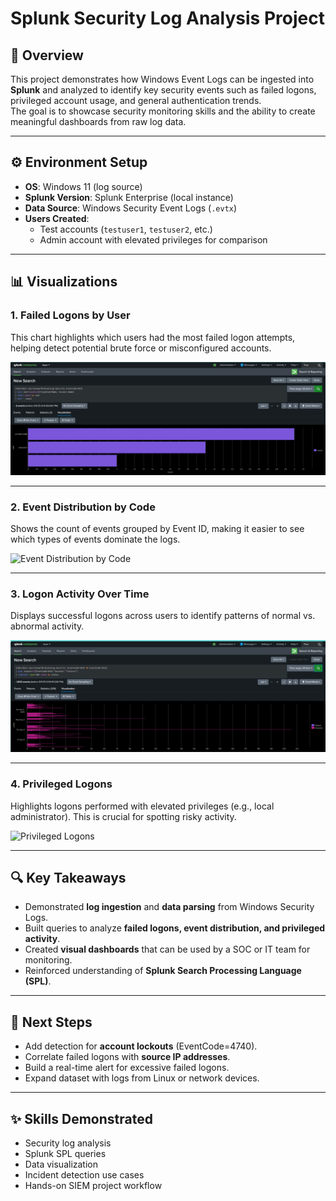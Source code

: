 # Splunk Security Log Analysis Project

## 📌 Overview
This project demonstrates how Windows Event Logs can be ingested into **Splunk** and analyzed to identify key security events such as failed logons, privileged account usage, and general authentication trends.  
The goal is to showcase security monitoring skills and the ability to create meaningful dashboards from raw log data.

---

## ⚙️ Environment Setup
- **OS**: Windows 11 (log source)
- **Splunk Version**: Splunk Enterprise (local instance)
- **Data Source**: Windows Security Event Logs (`.evtx`)
- **Users Created**:  
  - Test accounts (`testuser1`, `testuser2`, etc.)  
  - Admin account with elevated privileges for comparison  

---

## 📊 Visualizations

### 1. Failed Logons by User
This chart highlights which users had the most failed logon attempts, helping detect potential brute force or misconfigured accounts.  

![Failed Logons by User](screenshots/failed-logons-by-user.png)

---

### 2. Event Distribution by Code
Shows the count of events grouped by Event ID, making it easier to see which types of events dominate the logs.  

![Event Distribution by Code](screenshotsevent-distribution-by-code.png)

---

### 3. Logon Activity Over Time
Displays successful logons across users to identify patterns of normal vs. abnormal activity.  

![Logon Activity Over Time](screenshots/logon-activity-over-time.png)

---

### 4. Privileged Logons
Highlights logons performed with elevated privileges (e.g., local administrator). This is crucial for spotting risky activity.  

![Privileged Logons](screenshots/privileged=logons.png)

---

## 🔍 Key Takeaways
- Demonstrated **log ingestion** and **data parsing** from Windows Security Logs.
- Built queries to analyze **failed logons, event distribution, and privileged activity**.
- Created **visual dashboards** that can be used by a SOC or IT team for monitoring.
- Reinforced understanding of **Splunk Search Processing Language (SPL)**.

---

## 🚀 Next Steps
- Add detection for **account lockouts** (EventCode=4740).  
- Correlate failed logons with **source IP addresses**.  
- Build a real-time alert for excessive failed logons.  
- Expand dataset with logs from Linux or network devices.  

---


## ✨ Skills Demonstrated
- Security log analysis
- Splunk SPL queries
- Data visualization
- Incident detection use cases
- Hands-on SIEM project workflow

